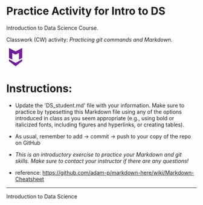 # Practice Activity for Intro to DS
Introduction to Data Science Course.

Classwork (CW) activity: *Practicing git commands and Markdown.*


![alt text](https://github.com/adam-p/markdown-here/raw/master/src/common/images/icon48.png "Logo Title Text 1")


# Instructions:
* Update the 'DS_student.md' file with your information. Make sure to practice by typesetting this Markdown file using any of the options introduced in class as you seem appropriate (e.g., using bold or italicized fonts, including figures and hyperlinks, or creating tables).

* As usual, remember to add -> commit -> push to your copy of the repo on GitHub

* _This is an introductory exercise to practice your Markdown and git skills. Make sure to contact your instructor if there are any questions!_ 


* reference: https://github.com/adam-p/markdown-here/wiki/Markdown-Cheatsheet

---
Introduction to Data Science
